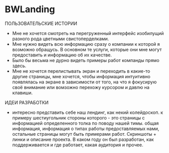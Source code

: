 # BWLanding

ПОЛЬЗОВАТЕЛЬСКИЕ ИСТОРИИ
- Мне не хочется смотреть на перегруженный интерфейс изобилущий разного рода цветными свистоперделками.
- Мне нужно видеть всю информацию сразу о компании к которой я возможно обращусь. В основном те услуги, которые они мне могут предоставить и информацию об их качестве.
- Было бы весьма не дурно видеть примеры работ компанды прямо здесь.
- Мне не хочется перелистывать экран и переходить в какие-то другие страницы, мне хочется, чтобы информация интуитивно появлялась на экране в зависимости от того, на что я фокусирую своё внимание или вомзожно перехожу курсором и давлю на клавиши.

ИДЕИ РАЗРАБОТКИ
- интересно представить себе наш лендинг, как некий колейдоскоп. к примеру шестиугольник стороны которого - это страницы с информацией определенного толка по поводу нашей тимы. общая информация, информация о типах работы предоставляемых нами, остальные страницы могут быть примерами работ. Скриншоты + линки и описание проекта. В каком году он был разработан, как поддерживается и где работает, какая аудитория и прочее.
